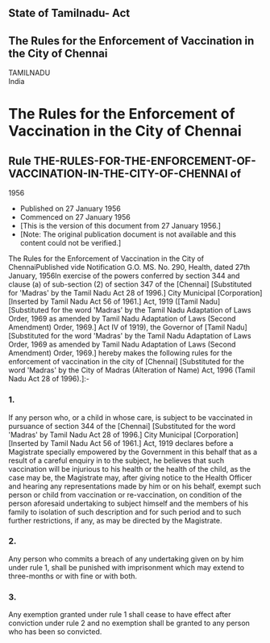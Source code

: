 ## State of Tamilnadu- Act

## The Rules for the Enforcement of Vaccination in the City of Chennai

TAMILNADU  
India

# The Rules for the Enforcement of Vaccination in the City of Chennai

## Rule THE-RULES-FOR-THE-ENFORCEMENT-OF-VACCINATION-IN-THE-CITY-OF-CHENNAI of
1956

  * Published on 27 January 1956 
  * Commenced on 27 January 1956 
  * [This is the version of this document from 27 January 1956.] 
  * [Note: The original publication document is not available and this content could not be verified.] 

The Rules for the Enforcement of Vaccination in the City of ChennaiPublished
vide Notification G.O. MS. No. 290, Health, dated 27th January, 1956In
exercise of the powers conferred by section 344 and clause (a) of sub-section
(2) of section 347 of the [Chennai] [Substituted for 'Madras' by the Tamil
Nadu Act 28 of 1996.] City Municipal [Corporation] [Inserted by Tamil Nadu Act
56 of 1961.] Act, 1919 ([Tamil Nadu] [Substituted for the word 'Madras' by the
Tamil Nadu Adaptation of Laws Order, 1969 as amended by Tamil Nadu Adaptation
of Laws (Second Amendment) Order, 1969.] Act IV of 1919), the Governor of
[Tamil Nadu] [Substituted for the word 'Madras' by the Tamil Nadu Adaptation
of Laws Order, 1969 as amended by Tamil Nadu Adaptation of Laws (Second
Amendment) Order, 1969.] hereby makes the following rules for the enforcement
of vaccination in the city of [Chennai] [Substituted for the word 'Madras' by
the City of Madras (Alteration of Name) Act, 1996 (Tamil Nadu Act 28 of
1996).]:-

### 1.

If any person who, or a child in whose care, is subject to be vaccinated in
pursuance of section 344 of the [Chennai] [Substituted for the word 'Madras'
by Tamil Nadu Act 28 of 1996.] City Municipal [Corporation] [Inserted by Tamil
Nadu Act 56 of 1961.] Act, 1919 declares before a Magistrate specially
empowered by the Government in this behalf that as a result of a careful
enquiry in to the subject, he believes that such vaccination will be injurious
to his health or the health of the child, as the case may be, the Magistrate
may, after giving notice to the Health Officer and hearing any representations
made by him or on his behalf, exempt such person or child from vaccination or
re-vaccination, on condition of the person aforesaid undertaking to subject
himself and the members of his family to isolation of such description and for
such period and to such further restrictions, if any, as may be directed by
the Magistrate.

### 2.

Any person who commits a breach of any undertaking given on by him under rule
1, shall be punished with imprisonment which may extend to three-months or
with fine or with both.

### 3.

Any exemption granted under rule 1 shall cease to have effect after conviction
under rule 2 and no exemption shall be granted to any person who has been so
convicted.

